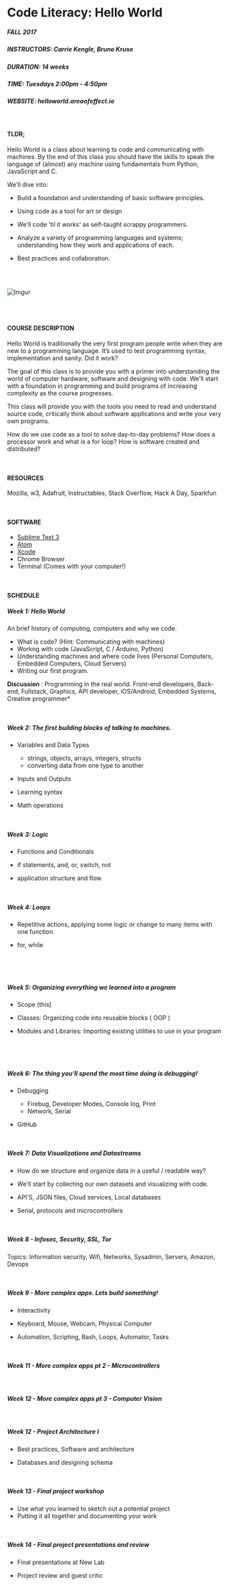# Code Literacy: Hello World


##### FALL 2017

##### INSTRUCTORS: Carrie Kengle, Bruno Kruse

##### DURATION: 14 weeks

##### TIME: Tuesdays 2:00pm - 4:50pm

##### WEBSITE: helloworld.areaofeffect.io



<br/>


#### TLDR;

Hello World is a class about learning to code and communicating with machines. By the end of this class you should have the skills to speak the language of (almost) any machine using fundamentals from Python, JavaScript and  C.



We’ll dive into:

- Build a foundation and understanding of basic software principles.

- Using code as a tool for art or design

- We'll code 'til it works' as self-taught scrappy programmers.

- Analyze a variety of programming languages and systems; understanding how they work and applications of each.

- Best practices and collaboration.


<br/>
<br/>

![Imgur](http://i.imgur.com/NuVuHRl.jpg)

<br/>
<br/>

#### COURSE DESCRIPTION

Hello World is traditionally the very first program people write when they are new to a programming language.  It’s used to test programming syntax, implementation and sanity. Did it work?

The goal of this class is to provide you with a primer into understanding the world of computer hardware, software and designing with code.  We'll start with a foundation in programming and build programs of increasing complexity as the course progresses.

This class will provide you with the tools you need to read and understand source code, critically think about software applications and write your very own programs.

How do we use code as a tool to solve day-to-day problems? How does a processor work and what is a for loop? How is software created and distributed?


<br/>


#### RESOURCES

Mozilla, w3, Adafruit, Instructables, Stack Overflow, Hack A Day, Sparkfun


<br/>


#### SOFTWARE


- [Sublime Text 3](https://www.sublimetext.com/3)
- [Atom](https://atom.io/)
- [Xcode](https://itunes.apple.com/us/app/xcode/id497799835?mt=12)
- Chrome Browser
- Terminal (Comes with your computer!)

<br/>

#### SCHEDULE

##### Week 1: Hello World

An brief history of computing, computers and why we code.

- What is code? (Hint: Communicating with machines)
- Workng with code (JavaScript, C / Arduino, Python)
- Understanding machines and where code lives (Personal Computers, Embedded Computers, Cloud Servers)
- Writing our first program.


**Discussion** : Programming in the real world. Front-end developers, Back-end, Fullstack, Graphics, API developer, iOS/Android, Embedded Systems, Creative programmer*


<br/>

##### Week 2: The first building blocks of talking to machines.

* Variables and Data Types
  * strings, objects, arrays, integers, structs
  * converting data from one type to another

* Inputs and Outputs

* Learning syntax

* Math operations


​
<br/>

##### Week 3: Logic

- Functions and Conditionals

- if statements, and, or, switch, not

- application structure and flow

<br/>

##### Week 4: Loops

- Repetitive actions, applying some logic or change to many items with one function.

- for, while


  ​
<br/>

##### Week 5: Organizing everything we learned into a program

- Scope (this)

- Classes: Organizing code into reusable blocks ( OOP )

- Modules and Libraries: Importing existing utilities to use in your program


  ​
<br/>

##### Week 6: The thing you'll spend the most time doing is debugging!

- Debugging

  - Firebug, Developer Modes, Console log, Print
  - Network, Serial

- GitHub

​<br/>

##### Week 7: Data Visualizations and Datastreams

* How do we structure and organize data in a useful / readable way?

* We'll start by collecting our own datasets and visualizing with code.

* API'S, JSON files, Cloud services, Local databases

* Serial, protocols and microcontrollers

<br/>

##### Week 8 - Infosec, Security, SSL, Tor

Topics: Information security, Wifi, Networks, Sysadmin, Servers, Amazon, Devops

<br/>

##### Week 9 -  More complex apps. Lets build something!

- Interactivity

- Keyboard, Mouse, Webcam, Physical Computer

- Automation, Scripting, Bash, Loops, Automator, Tasks

<br/>

##### Week 11 - More complex apps pt 2 - Microcontrollers

<br/>

##### Week 12 - More complex apps pt 3 - Computer Vision

<br/>

##### Week 12 - Project Architecture I

- Best practices, Software and architecture

- Databases and designing schema

<br/>

##### Week 13 - Final project workshop
- Use what you learned to sketch out a potential project
- Putting it all together and documenting your work

<br/>

##### Week 14 - Final project presentations and review

- Final presentations at New Lab

- Project review and guest critic
